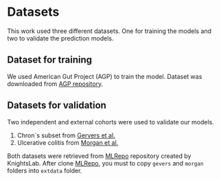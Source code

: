 # Datasets

This work used three different datasets. One for training the models and two to validate the prediction models.

## Dataset for training
We used American Gut Project (AGP) to train the model. Dataset was downloaded from [AGP repository](ftp://ftp.microbio.me/AmericanGut/).

## Datasets for validation
Two independent and external cohorts were used to validate our models.

1. Chron´s subset from [Gervers et al.](https://pubmed.ncbi.nlm.nih.gov/24629344/)
2. Ulcerative colitis from [Morgan et al.](https://pubmed.ncbi.nlm.nih.gov/23013615/)

Both datasets were retrieved from [MLRepo](https://knights-lab.github.io/MLRepo/) repository created by KnightsLab. After clone [MLRepo](https://knights-lab.github.io/MLRepo/), you must to copy ````gevers```` and ```morgan``` folders into ```extdata``` folder.